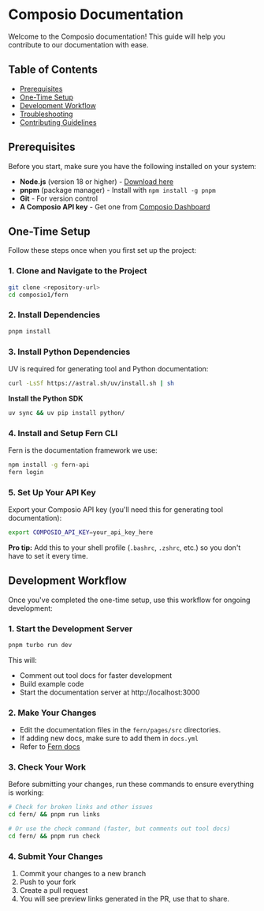 # Composio Documentation

Welcome to the Composio documentation! This guide will help you contribute to our documentation with ease.

## Table of Contents

- [Prerequisites](#prerequisites)
- [One-Time Setup](#one-time-setup)
- [Development Workflow](#development-workflow)
- [Troubleshooting](#troubleshooting)
- [Contributing Guidelines](#contributing-guidelines)

## Prerequisites

Before you start, make sure you have the following installed on your system:

- **Node.js** (version 18 or higher) - [Download here](https://nodejs.org/)
- **pnpm** (package manager) - Install with `npm install -g pnpm`
- **Git** - For version control
- **A Composio API key** - Get one from [Composio Dashboard](https://app.composio.dev/)

## One-Time Setup

Follow these steps once when you first set up the project:

### 1. Clone and Navigate to the Project

```bash
git clone <repository-url>
cd composio1/fern
```

### 2. Install Dependencies

```bash
pnpm install
```

### 3. Install Python Dependencies

UV is required for generating tool and Python documentation:

```bash
curl -LsSf https://astral.sh/uv/install.sh | sh
```

**Install the Python SDK**
```bash
uv sync && uv pip install python/
```

### 4. Install and Setup Fern CLI

Fern is the documentation framework we use:

```bash
npm install -g fern-api
fern login
```

### 5. Set Up Your API Key

Export your Composio API key (you'll need this for generating tool documentation):

```bash
export COMPOSIO_API_KEY=your_api_key_here
```

**Pro tip:** Add this to your shell profile (`.bashrc`, `.zshrc`, etc.) so you don't have to set it every time.

## Development Workflow

Once you've completed the one-time setup, use this workflow for ongoing development:

### 1. Start the Development Server

```bash
pnpm turbo run dev
```

This will:

- Comment out tool docs for faster development
- Build example code
- Start the documentation server at http://localhost:3000

### 2. Make Your Changes

- Edit the documentation files in the `fern/pages/src` directories.
- If adding new docs, make sure to add them in `docs.yml`
- Refer to [Fern docs](https://buildwithfern.com/learn/docs/getting-started/overview)

### 3. Check Your Work

Before submitting your changes, run these commands to ensure everything is working:

```bash
# Check for broken links and other issues
cd fern/ && pnpm run links

# Or use the check command (faster, but comments out tool docs)
cd fern/ && pnpm run check
```

### 4. Submit Your Changes

1. Commit your changes to a new branch
2. Push to your fork
3. Create a pull request
5. You will see preview links generated in the PR, use that to share.
